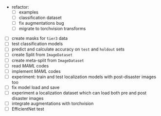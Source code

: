 - refactor:
  - [ ] examples
  - [ ] classification dataset
  - [ ] fix augmentations bug
  - [ ] migrate to torchvision transforms 
- [ ] create masks for `tier3` data
- [ ] test classification models
- [ ] predict and calculate accuracy on `test` and `holdout` sets
- [ ] create Split from `ImageDataset`
- [ ] create meta-split from `ImageDataset`
- [ ] read *MAML* codes
- [ ] implement *MAML* codes
- [ ] experiment: train and test localization models with post-disaster images too
- [ ] fix model load and save
- [ ] experiment a localization dataset which can load both pre and post disaster images
- [ ] integrate augmentations with torchvision
- [ ] EfficientNet test